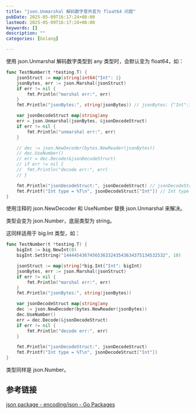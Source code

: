 ```yaml
---
title: "json.Unmarshal 解码数字意外变为 float64 问题"
pubDate: 2025-05-09T16:17:24+08:00
lastmod: 2025-05-09T16:17:24+08:00
keywords: []
description: ""
categories: [Golang]

---
```


使用 json.Unmarshal 解码数字类型到 any 类型时，会默认变为 float64，如：

```go
func TestNumber(t *testing.T) {
	jsonStruct := map[string]int64{"Int": 1}
	jsonBytes, err := json.Marshal(jsonStruct)
	if err != nil {
		fmt.Println("marshal err:", err)
	}
	fmt.Println("jsonBytes:", string(jsonBytes)) // jsonBytes: {"Int":1}

	var jsonDecodeStruct map[string]any
	err = json.Unmarshal(jsonBytes, &jsonDecodeStruct)
	if err != nil {
		fmt.Println("unmarshal err:", err)
	}

	// dec := json.NewDecoder(bytes.NewReader(jsonBytes))
	// dec.UseNumber()
	// err = dec.Decode(&jsonDecodeStruct)
	// if err != nil {
	// 	fmt.Println("decode err:", err)
	// }

	fmt.Println("jsonDecodeStruct:", jsonDecodeStruct) // jsonDecodeStruct: map[Int:1]
	fmt.Printf("Int type = %T\n", jsonDecodeStruct["Int"]) // Int type = float64
}
```

使用注释的 json.NewDecoder 和 UseNumber 替换 json.Unmarshal 来解决。

类型会变为 json.Number，底层类型为 string。

这同样适用于 big.Int 类型，如：

```go
func TestNumber(t *testing.T) {
	bigInt := big.NewInt(0)
	bigInt.SetString("144445436745653633243543634375134532532", 10)

	jsonStruct := map[string]*big.Int{"Int": bigInt}
	jsonBytes, err := json.Marshal(jsonStruct)
	if err != nil {
		fmt.Println("marshal err:", err)
	}
	fmt.Println("jsonBytes:", string(jsonBytes))

	var jsonDecodeStruct map[string]any
	dec := json.NewDecoder(bytes.NewReader(jsonBytes))
	dec.UseNumber()
	err = dec.Decode(&jsonDecodeStruct)
	if err != nil {
		fmt.Println("decode err:", err)
	}

	fmt.Println("jsonDecodeStruct:", jsonDecodeStruct)
	fmt.Printf("Int type = %T\n", jsonDecodeStruct["Int"])
}
```

类型同样是 json.Number。

## 参考链接

[json package - encoding/json - Go Packages](https://pkg.go.dev/encoding/json#Decoder.UseNumber "json package - encoding/json - Go Packages")